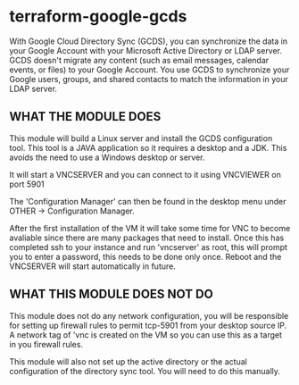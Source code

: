 # terraform-google-gcds

With Google Cloud Directory Sync (GCDS), you can synchronize the data in your Google Account with your Microsoft Active Directory or LDAP server. GCDS doesn't migrate any content (such as email messages, calendar events, or files) to your Google Account. You use GCDS to synchronize your Google users, groups, and shared contacts to match the information in your LDAP server.


## WHAT THE MODULE DOES

This module will build a Linux server and install the GCDS configuration tool. This tool is a JAVA application so it requires a desktop and a JDK. This avoids the need to use a Windows desktop or server.

It will start a VNCSERVER and you can connect to it using VNCVIEWER on port 5901

The 'Configuration Manager' can then be found in the desktop menu under OTHER -> Configuration Manager.

After the first installation of the VM it will take some time for VNC to become avaliable since there are many packages that need to install. Once this has completed ssh to your instance and run 'vncserver' as root, this will prompt you to enter a password, this needs to be done only once. Reboot and the VNCSERVER will start automatically in future.

## WHAT THIS MODULE DOES NOT DO

This module does not do any network configuration, you will be responsible for setting up firewall rules to permit tcp-5901 from your desktop source IP. A network tag of 'vnc is created on the VM so you can use this as a target in you firewall rules.

This module will also not set up the active directory or the actual configuration of the directory sync tool. You will need to do this manually.


<!-- BEGINNING OF PRE-COMMIT-TERRAFORM DOCS HOOK -->


<!-- END OF PRE-COMMIT-TERRAFORM DOCS HOOK -->